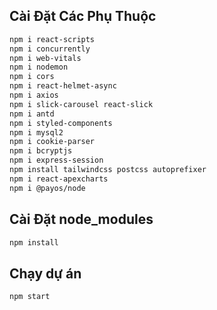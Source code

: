 ## Cài Đặt Các Phụ Thuộc
```bash
npm i react-scripts
npm i concurrently
npm i web-vitals
npm i nodemon
npm i cors
npm i react-helmet-async
npm i axios
npm i slick-carousel react-slick
npm i antd
npm i styled-components
npm i mysql2
npm i cookie-parser
npm i bcryptjs
npm i express-session
npm install tailwindcss postcss autoprefixer
npm i react-apexcharts
npm i @payos/node
```

## Cài Đặt node_modules
```bash
npm install
```

## Chạy dự án
```bash
npm start
```